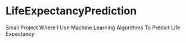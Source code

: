 # LifeExpectancyPrediction
Small Project Where I Use Machine Learning Algorithms To Predict Life Expectancy
